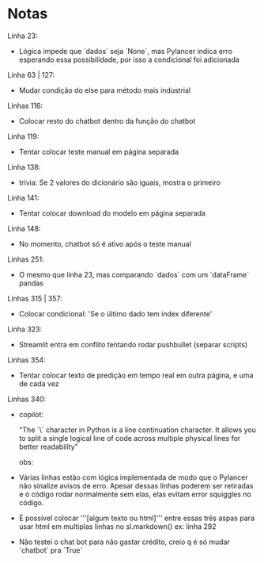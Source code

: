 # Notas

Linha 23:
 - Lógica impede que ´dados´ seja ´None´, mas Pylancer indica erro esperando essa possibilidade, por isso a condicional foi adicionada

Linha 63 | 127:
- Mudar condição do else para método mais industrial

Linhas 116:
- Colocar resto do chatbot dentro da função do chatbot

Linha 119:
- Tentar colocar teste manual em página separada

Linha 138:
- trivia: Se 2 valores do dicionário são iguais, mostra o primeiro

Linha 141:
- Tentar colocar download do modelo em página separada

Linha 148:
- No momento, chatbot só é ativo após o teste manual

Linhas 251:
- O mesmo que linha 23, mas comparando ´dados´ com um ´dataFrame´ pandas

Linhas 315 | 357:
- Colocar condicional: 'Se o último dado tem index diferente'

Linha 323:
- Streamlit entra em conflito tentando rodar pushbullet (separar scripts)

Linhas 354:
- Tentar colocar texto de predição em tempo real em outra página, e uma de cada vez

Linhas 340:
- copilot:

  "The ´\´ character in Python is a line continuation character. It allows you to split a single logical line of code across multiple physical lines for better readability"


  obs:
-  Várias linhas estão com lógica implementada de modo que o Pylancer não sinalize avisos de erro. Apesar dessas linhas poderem ser retiradas e o código rodar normalmente sem elas, elas evitam error squiggles no código.

- É possível colocar '''[algum texto ou html]''' entre essas três aspas para usar html em multiplas linhas no sl.markdown()
  ex: linha 292

- Não testei o chat bot para não gastar crédito, creio q é só mudar ´chatbot´ pra ´True´